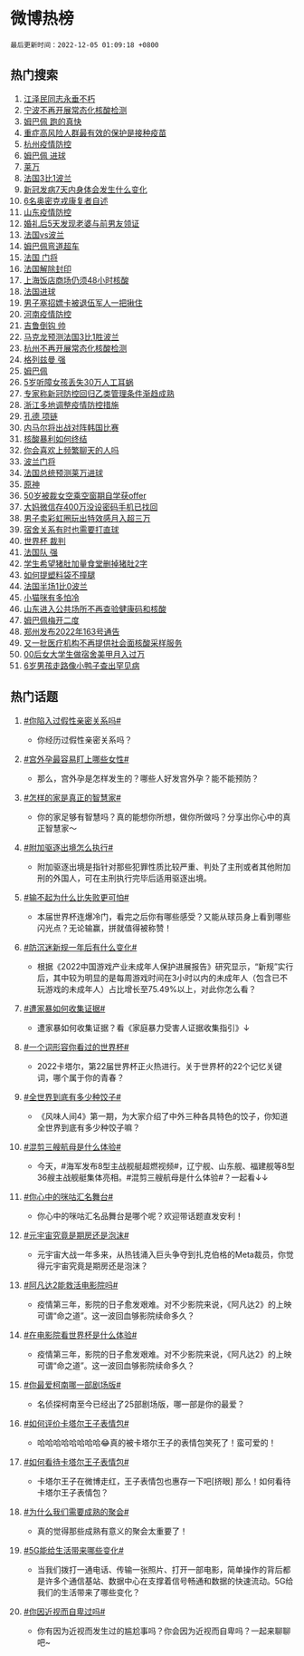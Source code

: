 # 微博热榜

`最后更新时间：2022-12-05 01:09:18 +0800`

## 热门搜索

1. [江泽民同志永垂不朽](https://m.weibo.cn/search?containerid=100103type%3D1%26t%3D10%26q%3D%23%E6%B1%9F%E6%B3%BD%E6%B0%91%E5%90%8C%E5%BF%97%E6%B0%B8%E5%9E%82%E4%B8%8D%E6%9C%BD%23&stream_entry_id=51&isnewpage=1&extparam=seat%3D1%26pos%3D0%26c_type%3D51%26filter_type%3Drealtimehot%26cate%3D10103%26dgr%3D0%26display_time%3D1670173756%26pre_seqid%3D1670173756688039932356&luicode=10000011&lfid=106003type%253D25%2526t%253D3%2526disable_hot%253D1%2526filter_type%253Drealtimehot)
1. [宁波不再开展常态化核酸检测](https://m.weibo.cn/search?containerid=100103type%3D1%26t%3D10%26q%3D%23%E5%AE%81%E6%B3%A2%E4%B8%8D%E5%86%8D%E5%BC%80%E5%B1%95%E5%B8%B8%E6%80%81%E5%8C%96%E6%A0%B8%E9%85%B8%E6%A3%80%E6%B5%8B%23&stream_entry_id=31&isnewpage=1&extparam=seat%3D1%26realpos%3D1%26flag%3D0%26band_rank%3D1%26pos%3D0%26dgr%3D0%26q%3D%2523%25E5%25AE%2581%25E6%25B3%25A2%25E4%25B8%258D%25E5%2586%258D%25E5%25BC%2580%25E5%25B1%2595%25E5%25B8%25B8%25E6%2580%2581%25E5%258C%2596%25E6%25A0%25B8%25E9%2585%25B8%25E6%25A3%2580%25E6%25B5%258B%2523%26c_type%3D31%26filter_type%3Drealtimehot%26cate%3D5001%26lcate%3D5001%26display_time%3D1670173756%26pre_seqid%3D1670173756688039932356&luicode=10000011&lfid=106003type%253D25%2526t%253D3%2526disable_hot%253D1%2526filter_type%253Drealtimehot)
1. [姆巴佩 跑的真快](https://m.weibo.cn/search?containerid=100103type%3D1%26t%3D10%26q%3D%E5%A7%86%E5%B7%B4%E4%BD%A9+%E8%B7%91%E7%9A%84%E7%9C%9F%E5%BF%AB&stream_entry_id=31&isnewpage=1&extparam=seat%3D1%26realpos%3D2%26flag%3D1%26band_rank%3D2%26pos%3D1%26dgr%3D0%26q%3D%25E5%25A7%2586%25E5%25B7%25B4%25E4%25BD%25A9%2520%25E8%25B7%2591%25E7%259A%2584%25E7%259C%259F%25E5%25BF%25AB%26c_type%3D31%26filter_type%3Drealtimehot%26cate%3D5001%26lcate%3D5001%26display_time%3D1670173756%26pre_seqid%3D1670173756688039932356&luicode=10000011&lfid=106003type%253D25%2526t%253D3%2526disable_hot%253D1%2526filter_type%253Drealtimehot)
1. [重症高风险人群最有效的保护是接种疫苗](https://m.weibo.cn/search?containerid=100103type%3D1%26t%3D10%26q%3D%23%E9%87%8D%E7%97%87%E9%AB%98%E9%A3%8E%E9%99%A9%E4%BA%BA%E7%BE%A4%E6%9C%80%E6%9C%89%E6%95%88%E7%9A%84%E4%BF%9D%E6%8A%A4%E6%98%AF%E6%8E%A5%E7%A7%8D%E7%96%AB%E8%8B%97%23&stream_entry_id=31&isnewpage=1&extparam=seat%3D1%26realpos%3D3%26flag%3D0%26band_rank%3D3%26pos%3D2%26dgr%3D0%26q%3D%2523%25E9%2587%258D%25E7%2597%2587%25E9%25AB%2598%25E9%25A3%258E%25E9%2599%25A9%25E4%25BA%25BA%25E7%25BE%25A4%25E6%259C%2580%25E6%259C%2589%25E6%2595%2588%25E7%259A%2584%25E4%25BF%259D%25E6%258A%25A4%25E6%2598%25AF%25E6%258E%25A5%25E7%25A7%258D%25E7%2596%25AB%25E8%258B%2597%2523%26c_type%3D31%26filter_type%3Drealtimehot%26cate%3D5001%26lcate%3D5001%26display_time%3D1670173756%26pre_seqid%3D1670173756688039932356&luicode=10000011&lfid=106003type%253D25%2526t%253D3%2526disable_hot%253D1%2526filter_type%253Drealtimehot)
1. [杭州疫情防控](https://m.weibo.cn/search?containerid=100103type%3D1%26t%3D10%26q%3D%23%E6%9D%AD%E5%B7%9E%E7%96%AB%E6%83%85%E9%98%B2%E6%8E%A7%23&stream_entry_id=31&isnewpage=1&extparam=seat%3D1%26realpos%3D4%26flag%3D1%26band_rank%3D4%26pos%3D3%26dgr%3D0%26q%3D%2523%25E6%259D%25AD%25E5%25B7%259E%25E7%2596%25AB%25E6%2583%2585%25E9%2598%25B2%25E6%258E%25A7%2523%26c_type%3D31%26filter_type%3Drealtimehot%26cate%3D5001%26lcate%3D5001%26display_time%3D1670173756%26pre_seqid%3D1670173756688039932356&luicode=10000011&lfid=106003type%253D25%2526t%253D3%2526disable_hot%253D1%2526filter_type%253Drealtimehot)
1. [姆巴佩 进球](https://m.weibo.cn/search?containerid=100103type%3D1%26t%3D10%26q%3D%E5%A7%86%E5%B7%B4%E4%BD%A9+%E8%BF%9B%E7%90%83&stream_entry_id=31&isnewpage=1&extparam=seat%3D1%26realpos%3D5%26flag%3D1%26band_rank%3D5%26pos%3D4%26dgr%3D0%26q%3D%25E5%25A7%2586%25E5%25B7%25B4%25E4%25BD%25A9%2520%25E8%25BF%259B%25E7%2590%2583%26c_type%3D31%26filter_type%3Drealtimehot%26cate%3D5001%26lcate%3D5001%26display_time%3D1670173756%26pre_seqid%3D1670173756688039932356&luicode=10000011&lfid=106003type%253D25%2526t%253D3%2526disable_hot%253D1%2526filter_type%253Drealtimehot)
1. [莱万](https://m.weibo.cn/search?containerid=100103type%3D1%26t%3D10%26q%3D%E8%8E%B1%E4%B8%87&stream_entry_id=31&isnewpage=1&extparam=seat%3D1%26realpos%3D6%26flag%3D1%26band_rank%3D6%26pos%3D5%26dgr%3D0%26q%3D%25E8%258E%25B1%25E4%25B8%2587%26c_type%3D31%26filter_type%3Drealtimehot%26cate%3D5001%26lcate%3D5001%26display_time%3D1670173756%26pre_seqid%3D1670173756688039932356&luicode=10000011&lfid=106003type%253D25%2526t%253D3%2526disable_hot%253D1%2526filter_type%253Drealtimehot)
1. [法国3比1波兰](https://m.weibo.cn/search?containerid=100103type%3D1%26t%3D10%26q%3D%23%E6%B3%95%E5%9B%BD3%E6%AF%941%E6%B3%A2%E5%85%B0%23&stream_entry_id=31&isnewpage=1&extparam=seat%3D1%26realpos%3D7%26flag%3D1%26band_rank%3D7%26pos%3D6%26dgr%3D0%26q%3D%2523%25E6%25B3%2595%25E5%259B%25BD3%25E6%25AF%25941%25E6%25B3%25A2%25E5%2585%25B0%2523%26c_type%3D31%26filter_type%3Drealtimehot%26cate%3D5001%26lcate%3D5001%26display_time%3D1670173756%26pre_seqid%3D1670173756688039932356&luicode=10000011&lfid=106003type%253D25%2526t%253D3%2526disable_hot%253D1%2526filter_type%253Drealtimehot)
1. [新冠发病7天内身体会发生什么变化](https://m.weibo.cn/search?containerid=100103type%3D1%26t%3D10%26q%3D%23%E6%96%B0%E5%86%A0%E5%8F%91%E7%97%857%E5%A4%A9%E5%86%85%E8%BA%AB%E4%BD%93%E4%BC%9A%E5%8F%91%E7%94%9F%E4%BB%80%E4%B9%88%E5%8F%98%E5%8C%96%23&stream_entry_id=31&isnewpage=1&extparam=seat%3D1%26realpos%3D8%26flag%3D16%26band_rank%3D8%26pos%3D7%26dgr%3D0%26q%3D%2523%25E6%2596%25B0%25E5%2586%25A0%25E5%258F%2591%25E7%2597%25857%25E5%25A4%25A9%25E5%2586%2585%25E8%25BA%25AB%25E4%25BD%2593%25E4%25BC%259A%25E5%258F%2591%25E7%2594%259F%25E4%25BB%2580%25E4%25B9%2588%25E5%258F%2598%25E5%258C%2596%2523%26c_type%3D31%26filter_type%3Drealtimehot%26cate%3D5001%26lcate%3D5001%26display_time%3D1670173756%26pre_seqid%3D1670173756688039932356&luicode=10000011&lfid=106003type%253D25%2526t%253D3%2526disable_hot%253D1%2526filter_type%253Drealtimehot)
1. [6名奥密克戎康复者自述](https://m.weibo.cn/search?containerid=100103type%3D1%26t%3D10%26q%3D%236%E5%90%8D%E5%A5%A5%E5%AF%86%E5%85%8B%E6%88%8E%E5%BA%B7%E5%A4%8D%E8%80%85%E8%87%AA%E8%BF%B0%23&stream_entry_id=31&isnewpage=1&extparam=seat%3D1%26realpos%3D9%26flag%3D1%26band_rank%3D9%26pos%3D8%26dgr%3D0%26q%3D%25236%25E5%2590%258D%25E5%25A5%25A5%25E5%25AF%2586%25E5%2585%258B%25E6%2588%258E%25E5%25BA%25B7%25E5%25A4%258D%25E8%2580%2585%25E8%2587%25AA%25E8%25BF%25B0%2523%26c_type%3D31%26filter_type%3Drealtimehot%26cate%3D5001%26lcate%3D5001%26display_time%3D1670173756%26pre_seqid%3D1670173756688039932356&luicode=10000011&lfid=106003type%253D25%2526t%253D3%2526disable_hot%253D1%2526filter_type%253Drealtimehot)
1. [山东疫情防控](https://m.weibo.cn/search?containerid=100103type%3D1%26t%3D10%26q%3D%23%E5%B1%B1%E4%B8%9C%E7%96%AB%E6%83%85%E9%98%B2%E6%8E%A7%23&stream_entry_id=31&isnewpage=1&extparam=seat%3D1%26realpos%3D10%26flag%3D0%26band_rank%3D10%26pos%3D9%26dgr%3D0%26q%3D%2523%25E5%25B1%25B1%25E4%25B8%259C%25E7%2596%25AB%25E6%2583%2585%25E9%2598%25B2%25E6%258E%25A7%2523%26c_type%3D31%26filter_type%3Drealtimehot%26cate%3D5001%26lcate%3D5001%26display_time%3D1670173756%26pre_seqid%3D1670173756688039932356&luicode=10000011&lfid=106003type%253D25%2526t%253D3%2526disable_hot%253D1%2526filter_type%253Drealtimehot)
1. [婚礼后5天发现老婆与前男友领证](https://m.weibo.cn/search?containerid=100103type%3D1%26t%3D10%26q%3D%23%E5%A9%9A%E7%A4%BC%E5%90%8E5%E5%A4%A9%E5%8F%91%E7%8E%B0%E8%80%81%E5%A9%86%E4%B8%8E%E5%89%8D%E7%94%B7%E5%8F%8B%E9%A2%86%E8%AF%81%23&stream_entry_id=31&isnewpage=1&extparam=seat%3D1%26realpos%3D11%26flag%3D0%26band_rank%3D11%26pos%3D10%26dgr%3D0%26q%3D%2523%25E5%25A9%259A%25E7%25A4%25BC%25E5%2590%258E5%25E5%25A4%25A9%25E5%258F%2591%25E7%258E%25B0%25E8%2580%2581%25E5%25A9%2586%25E4%25B8%258E%25E5%2589%258D%25E7%2594%25B7%25E5%258F%258B%25E9%25A2%2586%25E8%25AF%2581%2523%26c_type%3D31%26filter_type%3Drealtimehot%26cate%3D5001%26lcate%3D5001%26display_time%3D1670173756%26pre_seqid%3D1670173756688039932356&luicode=10000011&lfid=106003type%253D25%2526t%253D3%2526disable_hot%253D1%2526filter_type%253Drealtimehot)
1. [法国vs波兰](https://m.weibo.cn/search?containerid=100103type%3D1%26t%3D10%26q%3D%23%E6%B3%95%E5%9B%BDvs%E6%B3%A2%E5%85%B0%23&stream_entry_id=31&isnewpage=1&extparam=seat%3D1%26realpos%3D12%26flag%3D0%26band_rank%3D12%26pos%3D11%26dgr%3D0%26q%3D%2523%25E6%25B3%2595%25E5%259B%25BDvs%25E6%25B3%25A2%25E5%2585%25B0%2523%26c_type%3D31%26filter_type%3Drealtimehot%26cate%3D5001%26lcate%3D5001%26display_time%3D1670173756%26pre_seqid%3D1670173756688039932356&luicode=10000011&lfid=106003type%253D25%2526t%253D3%2526disable_hot%253D1%2526filter_type%253Drealtimehot)
1. [姆巴佩弯道超车](https://m.weibo.cn/search?containerid=100103type%3D1%26t%3D10%26q%3D%23%E5%A7%86%E5%B7%B4%E4%BD%A9%E5%BC%AF%E9%81%93%E8%B6%85%E8%BD%A6%23&stream_entry_id=31&isnewpage=1&extparam=seat%3D1%26realpos%3D13%26flag%3D1%26band_rank%3D13%26pos%3D12%26dgr%3D0%26q%3D%2523%25E5%25A7%2586%25E5%25B7%25B4%25E4%25BD%25A9%25E5%25BC%25AF%25E9%2581%2593%25E8%25B6%2585%25E8%25BD%25A6%2523%26c_type%3D31%26filter_type%3Drealtimehot%26cate%3D5001%26lcate%3D5001%26display_time%3D1670173756%26pre_seqid%3D1670173756688039932356&luicode=10000011&lfid=106003type%253D25%2526t%253D3%2526disable_hot%253D1%2526filter_type%253Drealtimehot)
1. [法国 门将](https://m.weibo.cn/search?containerid=100103type%3D1%26t%3D10%26q%3D%E6%B3%95%E5%9B%BD+%E9%97%A8%E5%B0%86&stream_entry_id=31&isnewpage=1&extparam=seat%3D1%26realpos%3D14%26flag%3D1%26band_rank%3D14%26pos%3D13%26dgr%3D0%26q%3D%25E6%25B3%2595%25E5%259B%25BD%2520%25E9%2597%25A8%25E5%25B0%2586%26c_type%3D31%26filter_type%3Drealtimehot%26cate%3D5001%26lcate%3D5001%26display_time%3D1670173756%26pre_seqid%3D1670173756688039932356&luicode=10000011&lfid=106003type%253D25%2526t%253D3%2526disable_hot%253D1%2526filter_type%253Drealtimehot)
1. [法国解除封印](https://m.weibo.cn/search?containerid=100103type%3D1%26t%3D10%26q%3D%23%E6%B3%95%E5%9B%BD%E8%A7%A3%E9%99%A4%E5%B0%81%E5%8D%B0%23&stream_entry_id=31&isnewpage=1&extparam=seat%3D1%26realpos%3D15%26flag%3D1%26band_rank%3D15%26pos%3D14%26dgr%3D0%26q%3D%2523%25E6%25B3%2595%25E5%259B%25BD%25E8%25A7%25A3%25E9%2599%25A4%25E5%25B0%2581%25E5%258D%25B0%2523%26c_type%3D31%26filter_type%3Drealtimehot%26cate%3D5001%26lcate%3D5001%26display_time%3D1670173756%26pre_seqid%3D1670173756688039932356&luicode=10000011&lfid=106003type%253D25%2526t%253D3%2526disable_hot%253D1%2526filter_type%253Drealtimehot)
1. [上海饭店商场仍须48小时核酸](https://m.weibo.cn/search?containerid=100103type%3D1%26t%3D10%26q%3D%23%E4%B8%8A%E6%B5%B7%E9%A5%AD%E5%BA%97%E5%95%86%E5%9C%BA%E4%BB%8D%E9%A1%BB48%E5%B0%8F%E6%97%B6%E6%A0%B8%E9%85%B8%23&stream_entry_id=31&isnewpage=1&extparam=seat%3D1%26realpos%3D16%26flag%3D1%26band_rank%3D16%26pos%3D15%26dgr%3D0%26q%3D%2523%25E4%25B8%258A%25E6%25B5%25B7%25E9%25A5%25AD%25E5%25BA%2597%25E5%2595%2586%25E5%259C%25BA%25E4%25BB%258D%25E9%25A1%25BB48%25E5%25B0%258F%25E6%2597%25B6%25E6%25A0%25B8%25E9%2585%25B8%2523%26c_type%3D31%26filter_type%3Drealtimehot%26cate%3D5001%26lcate%3D5001%26display_time%3D1670173756%26pre_seqid%3D1670173756688039932356&luicode=10000011&lfid=106003type%253D25%2526t%253D3%2526disable_hot%253D1%2526filter_type%253Drealtimehot)
1. [法国进球](https://m.weibo.cn/search?containerid=100103type%3D1%26t%3D10%26q%3D%23%E6%B3%95%E5%9B%BD%E8%BF%9B%E7%90%83%23&stream_entry_id=31&isnewpage=1&extparam=seat%3D1%26realpos%3D17%26flag%3D1%26band_rank%3D17%26pos%3D16%26dgr%3D0%26q%3D%2523%25E6%25B3%2595%25E5%259B%25BD%25E8%25BF%259B%25E7%2590%2583%2523%26c_type%3D31%26filter_type%3Drealtimehot%26cate%3D5001%26lcate%3D5001%26display_time%3D1670173756%26pre_seqid%3D1670173756688039932356&luicode=10000011&lfid=106003type%253D25%2526t%253D3%2526disable_hot%253D1%2526filter_type%253Drealtimehot)
1. [男子塞招嫖卡被退伍军人一把揪住](https://m.weibo.cn/search?containerid=100103type%3D1%26t%3D10%26q%3D%23%E7%94%B7%E5%AD%90%E5%A1%9E%E6%8B%9B%E5%AB%96%E5%8D%A1%E8%A2%AB%E9%80%80%E4%BC%8D%E5%86%9B%E4%BA%BA%E4%B8%80%E6%8A%8A%E6%8F%AA%E4%BD%8F%23&stream_entry_id=31&isnewpage=1&extparam=seat%3D1%26realpos%3D18%26flag%3D0%26band_rank%3D18%26pos%3D17%26dgr%3D0%26q%3D%2523%25E7%2594%25B7%25E5%25AD%2590%25E5%25A1%259E%25E6%258B%259B%25E5%25AB%2596%25E5%258D%25A1%25E8%25A2%25AB%25E9%2580%2580%25E4%25BC%258D%25E5%2586%259B%25E4%25BA%25BA%25E4%25B8%2580%25E6%258A%258A%25E6%258F%25AA%25E4%25BD%258F%2523%26c_type%3D31%26filter_type%3Drealtimehot%26cate%3D5001%26lcate%3D5001%26display_time%3D1670173756%26pre_seqid%3D1670173756688039932356&luicode=10000011&lfid=106003type%253D25%2526t%253D3%2526disable_hot%253D1%2526filter_type%253Drealtimehot)
1. [河南疫情防控](https://m.weibo.cn/search?containerid=100103type%3D1%26t%3D10%26q%3D%E6%B2%B3%E5%8D%97%E7%96%AB%E6%83%85%E9%98%B2%E6%8E%A7&stream_entry_id=31&isnewpage=1&extparam=seat%3D1%26realpos%3D19%26flag%3D0%26band_rank%3D19%26pos%3D18%26dgr%3D0%26q%3D%25E6%25B2%25B3%25E5%258D%2597%25E7%2596%25AB%25E6%2583%2585%25E9%2598%25B2%25E6%258E%25A7%26c_type%3D31%26filter_type%3Drealtimehot%26cate%3D5001%26lcate%3D5001%26display_time%3D1670173756%26pre_seqid%3D1670173756688039932356&luicode=10000011&lfid=106003type%253D25%2526t%253D3%2526disable_hot%253D1%2526filter_type%253Drealtimehot)
1. [吉鲁倒钩 帅](https://m.weibo.cn/search?containerid=100103type%3D1%26t%3D10%26q%3D%E5%90%89%E9%B2%81%E5%80%92%E9%92%A9+%E5%B8%85&stream_entry_id=31&isnewpage=1&extparam=seat%3D1%26realpos%3D20%26flag%3D1%26band_rank%3D20%26pos%3D19%26dgr%3D0%26q%3D%25E5%2590%2589%25E9%25B2%2581%25E5%2580%2592%25E9%2592%25A9%2520%25E5%25B8%2585%26c_type%3D31%26filter_type%3Drealtimehot%26cate%3D5001%26lcate%3D5001%26display_time%3D1670173756%26pre_seqid%3D1670173756688039932356&luicode=10000011&lfid=106003type%253D25%2526t%253D3%2526disable_hot%253D1%2526filter_type%253Drealtimehot)
1. [马克龙预测法国3比1胜波兰](https://m.weibo.cn/search?containerid=100103type%3D1%26t%3D10%26q%3D%23%E9%A9%AC%E5%85%8B%E9%BE%99%E9%A2%84%E6%B5%8B%E6%B3%95%E5%9B%BD3%E6%AF%941%E8%83%9C%E6%B3%A2%E5%85%B0%23&stream_entry_id=31&isnewpage=1&extparam=seat%3D1%26realpos%3D21%26flag%3D1%26band_rank%3D21%26pos%3D20%26dgr%3D0%26q%3D%2523%25E9%25A9%25AC%25E5%2585%258B%25E9%25BE%2599%25E9%25A2%2584%25E6%25B5%258B%25E6%25B3%2595%25E5%259B%25BD3%25E6%25AF%25941%25E8%2583%259C%25E6%25B3%25A2%25E5%2585%25B0%2523%26c_type%3D31%26filter_type%3Drealtimehot%26cate%3D5001%26lcate%3D5001%26display_time%3D1670173756%26pre_seqid%3D1670173756688039932356&luicode=10000011&lfid=106003type%253D25%2526t%253D3%2526disable_hot%253D1%2526filter_type%253Drealtimehot)
1. [杭州不再开展常态化核酸检测](https://m.weibo.cn/search?containerid=100103type%3D1%26t%3D10%26q%3D%23%E6%9D%AD%E5%B7%9E%E4%B8%8D%E5%86%8D%E5%BC%80%E5%B1%95%E5%B8%B8%E6%80%81%E5%8C%96%E6%A0%B8%E9%85%B8%E6%A3%80%E6%B5%8B%23&stream_entry_id=31&isnewpage=1&extparam=seat%3D1%26realpos%3D22%26flag%3D1%26band_rank%3D22%26pos%3D21%26dgr%3D0%26q%3D%2523%25E6%259D%25AD%25E5%25B7%259E%25E4%25B8%258D%25E5%2586%258D%25E5%25BC%2580%25E5%25B1%2595%25E5%25B8%25B8%25E6%2580%2581%25E5%258C%2596%25E6%25A0%25B8%25E9%2585%25B8%25E6%25A3%2580%25E6%25B5%258B%2523%26c_type%3D31%26filter_type%3Drealtimehot%26cate%3D5001%26lcate%3D5001%26display_time%3D1670173756%26pre_seqid%3D1670173756688039932356&luicode=10000011&lfid=106003type%253D25%2526t%253D3%2526disable_hot%253D1%2526filter_type%253Drealtimehot)
1. [格列兹曼 强](https://m.weibo.cn/search?containerid=100103type%3D1%26t%3D10%26q%3D%E6%A0%BC%E5%88%97%E5%85%B9%E6%9B%BC+%E5%BC%BA&stream_entry_id=31&isnewpage=1&extparam=seat%3D1%26realpos%3D23%26flag%3D1%26band_rank%3D23%26pos%3D22%26dgr%3D0%26q%3D%25E6%25A0%25BC%25E5%2588%2597%25E5%2585%25B9%25E6%259B%25BC%2520%25E5%25BC%25BA%26c_type%3D31%26filter_type%3Drealtimehot%26cate%3D5001%26lcate%3D5001%26display_time%3D1670173756%26pre_seqid%3D1670173756688039932356&luicode=10000011&lfid=106003type%253D25%2526t%253D3%2526disable_hot%253D1%2526filter_type%253Drealtimehot)
1. [姆巴佩](https://m.weibo.cn/search?containerid=100103type%3D1%26t%3D10%26q%3D%E5%A7%86%E5%B7%B4%E4%BD%A9&stream_entry_id=31&isnewpage=1&extparam=seat%3D1%26realpos%3D24%26flag%3D0%26band_rank%3D24%26pos%3D23%26dgr%3D0%26q%3D%25E5%25A7%2586%25E5%25B7%25B4%25E4%25BD%25A9%26c_type%3D31%26filter_type%3Drealtimehot%26cate%3D5001%26lcate%3D5001%26display_time%3D1670173756%26pre_seqid%3D1670173756688039932356&luicode=10000011&lfid=106003type%253D25%2526t%253D3%2526disable_hot%253D1%2526filter_type%253Drealtimehot)
1. [5岁听障女孩丢失30万人工耳蜗](https://m.weibo.cn/search?containerid=100103type%3D1%26t%3D10%26q%3D%235%E5%B2%81%E5%90%AC%E9%9A%9C%E5%A5%B3%E5%AD%A9%E4%B8%A2%E5%A4%B130%E4%B8%87%E4%BA%BA%E5%B7%A5%E8%80%B3%E8%9C%97%23&stream_entry_id=31&isnewpage=1&extparam=seat%3D1%26realpos%3D25%26flag%3D1%26band_rank%3D25%26pos%3D24%26dgr%3D0%26q%3D%25235%25E5%25B2%2581%25E5%2590%25AC%25E9%259A%259C%25E5%25A5%25B3%25E5%25AD%25A9%25E4%25B8%25A2%25E5%25A4%25B130%25E4%25B8%2587%25E4%25BA%25BA%25E5%25B7%25A5%25E8%2580%25B3%25E8%259C%2597%2523%26c_type%3D31%26filter_type%3Drealtimehot%26cate%3D5001%26lcate%3D5001%26display_time%3D1670173756%26pre_seqid%3D1670173756688039932356&luicode=10000011&lfid=106003type%253D25%2526t%253D3%2526disable_hot%253D1%2526filter_type%253Drealtimehot)
1. [专家称新冠防控回归乙类管理条件渐趋成熟](https://m.weibo.cn/search?containerid=100103type%3D1%26t%3D10%26q%3D%23%E4%B8%93%E5%AE%B6%E7%A7%B0%E6%96%B0%E5%86%A0%E9%98%B2%E6%8E%A7%E5%9B%9E%E5%BD%92%E4%B9%99%E7%B1%BB%E7%AE%A1%E7%90%86%E6%9D%A1%E4%BB%B6%E6%B8%90%E8%B6%8B%E6%88%90%E7%86%9F%23&stream_entry_id=31&isnewpage=1&extparam=seat%3D1%26realpos%3D26%26flag%3D0%26band_rank%3D26%26pos%3D25%26dgr%3D0%26q%3D%2523%25E4%25B8%2593%25E5%25AE%25B6%25E7%25A7%25B0%25E6%2596%25B0%25E5%2586%25A0%25E9%2598%25B2%25E6%258E%25A7%25E5%259B%259E%25E5%25BD%2592%25E4%25B9%2599%25E7%25B1%25BB%25E7%25AE%25A1%25E7%2590%2586%25E6%259D%25A1%25E4%25BB%25B6%25E6%25B8%2590%25E8%25B6%258B%25E6%2588%2590%25E7%2586%259F%2523%26c_type%3D31%26filter_type%3Drealtimehot%26cate%3D5001%26lcate%3D5001%26display_time%3D1670173756%26pre_seqid%3D1670173756688039932356&luicode=10000011&lfid=106003type%253D25%2526t%253D3%2526disable_hot%253D1%2526filter_type%253Drealtimehot)
1. [浙江多地调整疫情防控措施](https://m.weibo.cn/search?containerid=100103type%3D1%26t%3D10%26q%3D%23%E6%B5%99%E6%B1%9F%E5%A4%9A%E5%9C%B0%E8%B0%83%E6%95%B4%E7%96%AB%E6%83%85%E9%98%B2%E6%8E%A7%E6%8E%AA%E6%96%BD%23&stream_entry_id=31&isnewpage=1&extparam=seat%3D1%26realpos%3D27%26flag%3D1%26band_rank%3D27%26pos%3D26%26dgr%3D0%26q%3D%2523%25E6%25B5%2599%25E6%25B1%259F%25E5%25A4%259A%25E5%259C%25B0%25E8%25B0%2583%25E6%2595%25B4%25E7%2596%25AB%25E6%2583%2585%25E9%2598%25B2%25E6%258E%25A7%25E6%258E%25AA%25E6%2596%25BD%2523%26c_type%3D31%26filter_type%3Drealtimehot%26cate%3D5001%26lcate%3D5001%26display_time%3D1670173756%26pre_seqid%3D1670173756688039932356&luicode=10000011&lfid=106003type%253D25%2526t%253D3%2526disable_hot%253D1%2526filter_type%253Drealtimehot)
1. [孔德 项链](https://m.weibo.cn/search?containerid=100103type%3D1%26t%3D10%26q%3D%E5%AD%94%E5%BE%B7+%E9%A1%B9%E9%93%BE&stream_entry_id=31&isnewpage=1&extparam=seat%3D1%26realpos%3D28%26flag%3D1%26band_rank%3D28%26pos%3D27%26dgr%3D0%26q%3D%25E5%25AD%2594%25E5%25BE%25B7%2520%25E9%25A1%25B9%25E9%2593%25BE%26c_type%3D31%26filter_type%3Drealtimehot%26cate%3D5001%26lcate%3D5001%26display_time%3D1670173756%26pre_seqid%3D1670173756688039932356&luicode=10000011&lfid=106003type%253D25%2526t%253D3%2526disable_hot%253D1%2526filter_type%253Drealtimehot)
1. [内马尔将出战对阵韩国比赛](https://m.weibo.cn/search?containerid=100103type%3D1%26t%3D10%26q%3D%23%E5%86%85%E9%A9%AC%E5%B0%94%E5%B0%86%E5%87%BA%E6%88%98%E5%AF%B9%E9%98%B5%E9%9F%A9%E5%9B%BD%E6%AF%94%E8%B5%9B%23&stream_entry_id=31&isnewpage=1&extparam=seat%3D1%26realpos%3D29%26flag%3D0%26band_rank%3D29%26pos%3D28%26dgr%3D0%26q%3D%2523%25E5%2586%2585%25E9%25A9%25AC%25E5%25B0%2594%25E5%25B0%2586%25E5%2587%25BA%25E6%2588%2598%25E5%25AF%25B9%25E9%2598%25B5%25E9%259F%25A9%25E5%259B%25BD%25E6%25AF%2594%25E8%25B5%259B%2523%26c_type%3D31%26filter_type%3Drealtimehot%26cate%3D5001%26lcate%3D5001%26display_time%3D1670173756%26pre_seqid%3D1670173756688039932356&luicode=10000011&lfid=106003type%253D25%2526t%253D3%2526disable_hot%253D1%2526filter_type%253Drealtimehot)
1. [核酸暴利如何终结](https://m.weibo.cn/search?containerid=100103type%3D1%26t%3D10%26q%3D%23%E6%A0%B8%E9%85%B8%E6%9A%B4%E5%88%A9%E5%A6%82%E4%BD%95%E7%BB%88%E7%BB%93%23&stream_entry_id=31&isnewpage=1&extparam=seat%3D1%26realpos%3D30%26flag%3D0%26band_rank%3D30%26pos%3D29%26dgr%3D0%26q%3D%2523%25E6%25A0%25B8%25E9%2585%25B8%25E6%259A%25B4%25E5%2588%25A9%25E5%25A6%2582%25E4%25BD%2595%25E7%25BB%2588%25E7%25BB%2593%2523%26c_type%3D31%26filter_type%3Drealtimehot%26cate%3D5001%26lcate%3D5001%26display_time%3D1670173756%26pre_seqid%3D1670173756688039932356&luicode=10000011&lfid=106003type%253D25%2526t%253D3%2526disable_hot%253D1%2526filter_type%253Drealtimehot)
1. [你会喜欢上频繁聊天的人吗](https://m.weibo.cn/search?containerid=100103type%3D1%26t%3D10%26q%3D%23%E4%BD%A0%E4%BC%9A%E5%96%9C%E6%AC%A2%E4%B8%8A%E9%A2%91%E7%B9%81%E8%81%8A%E5%A4%A9%E7%9A%84%E4%BA%BA%E5%90%97%23&stream_entry_id=31&isnewpage=1&extparam=seat%3D1%26realpos%3D31%26flag%3D0%26band_rank%3D31%26pos%3D30%26dgr%3D0%26q%3D%2523%25E4%25BD%25A0%25E4%25BC%259A%25E5%2596%259C%25E6%25AC%25A2%25E4%25B8%258A%25E9%25A2%2591%25E7%25B9%2581%25E8%2581%258A%25E5%25A4%25A9%25E7%259A%2584%25E4%25BA%25BA%25E5%2590%2597%2523%26c_type%3D31%26filter_type%3Drealtimehot%26cate%3D5001%26lcate%3D5001%26display_time%3D1670173756%26pre_seqid%3D1670173756688039932356&luicode=10000011&lfid=106003type%253D25%2526t%253D3%2526disable_hot%253D1%2526filter_type%253Drealtimehot)
1. [波兰门将](https://m.weibo.cn/search?containerid=100103type%3D1%26t%3D10%26q%3D%23%E6%B3%A2%E5%85%B0%E9%97%A8%E5%B0%86%23&stream_entry_id=31&isnewpage=1&extparam=seat%3D1%26realpos%3D32%26flag%3D0%26band_rank%3D32%26pos%3D31%26dgr%3D0%26q%3D%2523%25E6%25B3%25A2%25E5%2585%25B0%25E9%2597%25A8%25E5%25B0%2586%2523%26c_type%3D31%26filter_type%3Drealtimehot%26cate%3D5001%26lcate%3D5001%26display_time%3D1670173756%26pre_seqid%3D1670173756688039932356&luicode=10000011&lfid=106003type%253D25%2526t%253D3%2526disable_hot%253D1%2526filter_type%253Drealtimehot)
1. [法国总统预测莱万进球](https://m.weibo.cn/search?containerid=100103type%3D1%26t%3D10%26q%3D%23%E6%B3%95%E5%9B%BD%E6%80%BB%E7%BB%9F%E9%A2%84%E6%B5%8B%E8%8E%B1%E4%B8%87%E8%BF%9B%E7%90%83%23&stream_entry_id=31&isnewpage=1&extparam=seat%3D1%26realpos%3D33%26flag%3D1%26band_rank%3D33%26pos%3D32%26dgr%3D0%26q%3D%2523%25E6%25B3%2595%25E5%259B%25BD%25E6%2580%25BB%25E7%25BB%259F%25E9%25A2%2584%25E6%25B5%258B%25E8%258E%25B1%25E4%25B8%2587%25E8%25BF%259B%25E7%2590%2583%2523%26c_type%3D31%26filter_type%3Drealtimehot%26cate%3D5001%26lcate%3D5001%26display_time%3D1670173756%26pre_seqid%3D1670173756688039932356&luicode=10000011&lfid=106003type%253D25%2526t%253D3%2526disable_hot%253D1%2526filter_type%253Drealtimehot)
1. [原神](https://m.weibo.cn/search?containerid=100103type%3D1%26t%3D10%26q%3D%23%E5%8E%9F%E7%A5%9E%23&stream_entry_id=31&isnewpage=1&extparam=seat%3D1%26realpos%3D34%26flag%3D0%26band_rank%3D34%26pos%3D33%26dgr%3D0%26q%3D%2523%25E5%258E%259F%25E7%25A5%259E%2523%26c_type%3D31%26filter_type%3Drealtimehot%26cate%3D5001%26lcate%3D5001%26display_time%3D1670173756%26pre_seqid%3D1670173756688039932356&luicode=10000011&lfid=106003type%253D25%2526t%253D3%2526disable_hot%253D1%2526filter_type%253Drealtimehot)
1. [50岁被裁女空乘空窗期自学获offer](https://m.weibo.cn/search?containerid=100103type%3D1%26t%3D10%26q%3D%2350%E5%B2%81%E8%A2%AB%E8%A3%81%E5%A5%B3%E7%A9%BA%E4%B9%98%E7%A9%BA%E7%AA%97%E6%9C%9F%E8%87%AA%E5%AD%A6%E8%8E%B7offer%23&stream_entry_id=31&isnewpage=1&extparam=seat%3D1%26realpos%3D35%26flag%3D0%26band_rank%3D35%26pos%3D34%26dgr%3D0%26q%3D%252350%25E5%25B2%2581%25E8%25A2%25AB%25E8%25A3%2581%25E5%25A5%25B3%25E7%25A9%25BA%25E4%25B9%2598%25E7%25A9%25BA%25E7%25AA%2597%25E6%259C%259F%25E8%2587%25AA%25E5%25AD%25A6%25E8%258E%25B7offer%2523%26c_type%3D31%26filter_type%3Drealtimehot%26cate%3D5001%26lcate%3D5001%26display_time%3D1670173756%26pre_seqid%3D1670173756688039932356&luicode=10000011&lfid=106003type%253D25%2526t%253D3%2526disable_hot%253D1%2526filter_type%253Drealtimehot)
1. [大妈微信存400万没设密码手机已找回](https://m.weibo.cn/search?containerid=100103type%3D1%26t%3D10%26q%3D%23%E5%A4%A7%E5%A6%88%E5%BE%AE%E4%BF%A1%E5%AD%98400%E4%B8%87%E6%B2%A1%E8%AE%BE%E5%AF%86%E7%A0%81%E6%89%8B%E6%9C%BA%E5%B7%B2%E6%89%BE%E5%9B%9E%23&stream_entry_id=31&isnewpage=1&extparam=seat%3D1%26realpos%3D36%26flag%3D0%26band_rank%3D36%26pos%3D35%26dgr%3D0%26q%3D%2523%25E5%25A4%25A7%25E5%25A6%2588%25E5%25BE%25AE%25E4%25BF%25A1%25E5%25AD%2598400%25E4%25B8%2587%25E6%25B2%25A1%25E8%25AE%25BE%25E5%25AF%2586%25E7%25A0%2581%25E6%2589%258B%25E6%259C%25BA%25E5%25B7%25B2%25E6%2589%25BE%25E5%259B%259E%2523%26c_type%3D31%26filter_type%3Drealtimehot%26cate%3D5001%26lcate%3D5001%26display_time%3D1670173756%26pre_seqid%3D1670173756688039932356&luicode=10000011&lfid=106003type%253D25%2526t%253D3%2526disable_hot%253D1%2526filter_type%253Drealtimehot)
1. [男子卖彩虹圈玩出特效感月入超三万](https://m.weibo.cn/search?containerid=100103type%3D1%26t%3D10%26q%3D%23%E7%94%B7%E5%AD%90%E5%8D%96%E5%BD%A9%E8%99%B9%E5%9C%88%E7%8E%A9%E5%87%BA%E7%89%B9%E6%95%88%E6%84%9F%E6%9C%88%E5%85%A5%E8%B6%85%E4%B8%89%E4%B8%87%23&stream_entry_id=31&isnewpage=1&extparam=seat%3D1%26realpos%3D37%26flag%3D0%26band_rank%3D37%26pos%3D36%26dgr%3D0%26q%3D%2523%25E7%2594%25B7%25E5%25AD%2590%25E5%258D%2596%25E5%25BD%25A9%25E8%2599%25B9%25E5%259C%2588%25E7%258E%25A9%25E5%2587%25BA%25E7%2589%25B9%25E6%2595%2588%25E6%2584%259F%25E6%259C%2588%25E5%2585%25A5%25E8%25B6%2585%25E4%25B8%2589%25E4%25B8%2587%2523%26c_type%3D31%26filter_type%3Drealtimehot%26cate%3D5001%26lcate%3D5001%26display_time%3D1670173756%26pre_seqid%3D1670173756688039932356&luicode=10000011&lfid=106003type%253D25%2526t%253D3%2526disable_hot%253D1%2526filter_type%253Drealtimehot)
1. [宿舍关系有时也需要打直球](https://m.weibo.cn/search?containerid=100103type%3D1%26t%3D10%26q%3D%23%E5%AE%BF%E8%88%8D%E5%85%B3%E7%B3%BB%E6%9C%89%E6%97%B6%E4%B9%9F%E9%9C%80%E8%A6%81%E6%89%93%E7%9B%B4%E7%90%83%23&stream_entry_id=31&isnewpage=1&extparam=seat%3D1%26realpos%3D38%26flag%3D0%26band_rank%3D38%26pos%3D37%26dgr%3D0%26q%3D%2523%25E5%25AE%25BF%25E8%2588%258D%25E5%2585%25B3%25E7%25B3%25BB%25E6%259C%2589%25E6%2597%25B6%25E4%25B9%259F%25E9%259C%2580%25E8%25A6%2581%25E6%2589%2593%25E7%259B%25B4%25E7%2590%2583%2523%26c_type%3D31%26filter_type%3Drealtimehot%26cate%3D5001%26lcate%3D5001%26display_time%3D1670173756%26pre_seqid%3D1670173756688039932356&luicode=10000011&lfid=106003type%253D25%2526t%253D3%2526disable_hot%253D1%2526filter_type%253Drealtimehot)
1. [世界杯 裁判](https://m.weibo.cn/search?containerid=100103type%3D1%26t%3D10%26q%3D%E4%B8%96%E7%95%8C%E6%9D%AF+%E8%A3%81%E5%88%A4&stream_entry_id=31&isnewpage=1&extparam=seat%3D1%26realpos%3D39%26flag%3D1%26band_rank%3D39%26pos%3D38%26dgr%3D0%26q%3D%25E4%25B8%2596%25E7%2595%258C%25E6%259D%25AF%2520%25E8%25A3%2581%25E5%2588%25A4%26c_type%3D31%26filter_type%3Drealtimehot%26cate%3D5001%26lcate%3D5001%26display_time%3D1670173756%26pre_seqid%3D1670173756688039932356&luicode=10000011&lfid=106003type%253D25%2526t%253D3%2526disable_hot%253D1%2526filter_type%253Drealtimehot)
1. [法国队 强](https://m.weibo.cn/search?containerid=100103type%3D1%26t%3D10%26q%3D%E6%B3%95%E5%9B%BD%E9%98%9F+%E5%BC%BA&stream_entry_id=31&isnewpage=1&extparam=seat%3D1%26realpos%3D40%26flag%3D1%26band_rank%3D40%26pos%3D39%26dgr%3D0%26q%3D%25E6%25B3%2595%25E5%259B%25BD%25E9%2598%259F%2520%25E5%25BC%25BA%26c_type%3D31%26filter_type%3Drealtimehot%26cate%3D5001%26lcate%3D5001%26display_time%3D1670173756%26pre_seqid%3D1670173756688039932356&luicode=10000011&lfid=106003type%253D25%2526t%253D3%2526disable_hot%253D1%2526filter_type%253Drealtimehot)
1. [学生希望猪肚加量食堂删掉猪肚2字](https://m.weibo.cn/search?containerid=100103type%3D1%26t%3D10%26q%3D%23%E5%AD%A6%E7%94%9F%E5%B8%8C%E6%9C%9B%E7%8C%AA%E8%82%9A%E5%8A%A0%E9%87%8F%E9%A3%9F%E5%A0%82%E5%88%A0%E6%8E%89%E7%8C%AA%E8%82%9A2%E5%AD%97%23&stream_entry_id=31&isnewpage=1&extparam=seat%3D1%26realpos%3D41%26flag%3D0%26band_rank%3D41%26pos%3D40%26dgr%3D0%26q%3D%2523%25E5%25AD%25A6%25E7%2594%259F%25E5%25B8%258C%25E6%259C%259B%25E7%258C%25AA%25E8%2582%259A%25E5%258A%25A0%25E9%2587%258F%25E9%25A3%259F%25E5%25A0%2582%25E5%2588%25A0%25E6%258E%2589%25E7%258C%25AA%25E8%2582%259A2%25E5%25AD%2597%2523%26c_type%3D31%26filter_type%3Drealtimehot%26cate%3D5001%26lcate%3D5001%26display_time%3D1670173756%26pre_seqid%3D1670173756688039932356&luicode=10000011&lfid=106003type%253D25%2526t%253D3%2526disable_hot%253D1%2526filter_type%253Drealtimehot)
1. [如何提塑料袋不撞腿](https://m.weibo.cn/search?containerid=100103type%3D1%26t%3D10%26q%3D%23%E5%A6%82%E4%BD%95%E6%8F%90%E5%A1%91%E6%96%99%E8%A2%8B%E4%B8%8D%E6%92%9E%E8%85%BF%23&stream_entry_id=31&isnewpage=1&extparam=seat%3D1%26realpos%3D42%26flag%3D1%26band_rank%3D42%26pos%3D41%26dgr%3D0%26q%3D%2523%25E5%25A6%2582%25E4%25BD%2595%25E6%258F%2590%25E5%25A1%2591%25E6%2596%2599%25E8%25A2%258B%25E4%25B8%258D%25E6%2592%259E%25E8%2585%25BF%2523%26c_type%3D31%26filter_type%3Drealtimehot%26cate%3D5001%26lcate%3D5001%26display_time%3D1670173756%26pre_seqid%3D1670173756688039932356&luicode=10000011&lfid=106003type%253D25%2526t%253D3%2526disable_hot%253D1%2526filter_type%253Drealtimehot)
1. [法国半场1比0波兰](https://m.weibo.cn/search?containerid=100103type%3D1%26t%3D10%26q%3D%23%E6%B3%95%E5%9B%BD%E5%8D%8A%E5%9C%BA1%E6%AF%940%E6%B3%A2%E5%85%B0%23&stream_entry_id=31&isnewpage=1&extparam=seat%3D1%26realpos%3D43%26flag%3D1%26band_rank%3D43%26pos%3D42%26dgr%3D0%26q%3D%2523%25E6%25B3%2595%25E5%259B%25BD%25E5%258D%258A%25E5%259C%25BA1%25E6%25AF%25940%25E6%25B3%25A2%25E5%2585%25B0%2523%26c_type%3D31%26filter_type%3Drealtimehot%26cate%3D5001%26lcate%3D5001%26display_time%3D1670173756%26pre_seqid%3D1670173756688039932356&luicode=10000011&lfid=106003type%253D25%2526t%253D3%2526disable_hot%253D1%2526filter_type%253Drealtimehot)
1. [小猫咪有多怕冷](https://m.weibo.cn/search?containerid=100103type%3D1%26t%3D10%26q%3D%23%E5%B0%8F%E7%8C%AB%E5%92%AA%E6%9C%89%E5%A4%9A%E6%80%95%E5%86%B7%23&stream_entry_id=31&isnewpage=1&extparam=seat%3D1%26realpos%3D44%26flag%3D0%26band_rank%3D44%26pos%3D43%26dgr%3D0%26q%3D%2523%25E5%25B0%258F%25E7%258C%25AB%25E5%2592%25AA%25E6%259C%2589%25E5%25A4%259A%25E6%2580%2595%25E5%2586%25B7%2523%26c_type%3D31%26filter_type%3Drealtimehot%26cate%3D5001%26lcate%3D5001%26display_time%3D1670173756%26pre_seqid%3D1670173756688039932356&luicode=10000011&lfid=106003type%253D25%2526t%253D3%2526disable_hot%253D1%2526filter_type%253Drealtimehot)
1. [山东进入公共场所不再查验健康码和核酸](https://m.weibo.cn/search?containerid=100103type%3D1%26t%3D10%26q%3D%23%E5%B1%B1%E4%B8%9C%E8%BF%9B%E5%85%A5%E5%85%AC%E5%85%B1%E5%9C%BA%E6%89%80%E4%B8%8D%E5%86%8D%E6%9F%A5%E9%AA%8C%E5%81%A5%E5%BA%B7%E7%A0%81%E5%92%8C%E6%A0%B8%E9%85%B8%23&stream_entry_id=31&isnewpage=1&extparam=seat%3D1%26realpos%3D45%26flag%3D0%26band_rank%3D45%26pos%3D44%26dgr%3D0%26q%3D%2523%25E5%25B1%25B1%25E4%25B8%259C%25E8%25BF%259B%25E5%2585%25A5%25E5%2585%25AC%25E5%2585%25B1%25E5%259C%25BA%25E6%2589%2580%25E4%25B8%258D%25E5%2586%258D%25E6%259F%25A5%25E9%25AA%258C%25E5%2581%25A5%25E5%25BA%25B7%25E7%25A0%2581%25E5%2592%258C%25E6%25A0%25B8%25E9%2585%25B8%2523%26c_type%3D31%26filter_type%3Drealtimehot%26cate%3D5001%26lcate%3D5001%26display_time%3D1670173756%26pre_seqid%3D1670173756688039932356&luicode=10000011&lfid=106003type%253D25%2526t%253D3%2526disable_hot%253D1%2526filter_type%253Drealtimehot)
1. [姆巴佩梅开二度](https://m.weibo.cn/search?containerid=100103type%3D1%26t%3D10%26q%3D%23%E5%A7%86%E5%B7%B4%E4%BD%A9%E6%A2%85%E5%BC%80%E4%BA%8C%E5%BA%A6%23&stream_entry_id=31&isnewpage=1&extparam=seat%3D1%26realpos%3D46%26flag%3D1%26band_rank%3D46%26pos%3D45%26dgr%3D0%26q%3D%2523%25E5%25A7%2586%25E5%25B7%25B4%25E4%25BD%25A9%25E6%25A2%2585%25E5%25BC%2580%25E4%25BA%258C%25E5%25BA%25A6%2523%26c_type%3D31%26filter_type%3Drealtimehot%26cate%3D5001%26lcate%3D5001%26display_time%3D1670173756%26pre_seqid%3D1670173756688039932356&luicode=10000011&lfid=106003type%253D25%2526t%253D3%2526disable_hot%253D1%2526filter_type%253Drealtimehot)
1. [郑州发布2022年163号通告](https://m.weibo.cn/search?containerid=100103type%3D1%26t%3D10%26q%3D%23%E9%83%91%E5%B7%9E%E5%8F%91%E5%B8%832022%E5%B9%B4163%E5%8F%B7%E9%80%9A%E5%91%8A%23&stream_entry_id=31&isnewpage=1&extparam=seat%3D1%26realpos%3D47%26flag%3D0%26band_rank%3D47%26pos%3D46%26dgr%3D0%26q%3D%2523%25E9%2583%2591%25E5%25B7%259E%25E5%258F%2591%25E5%25B8%25832022%25E5%25B9%25B4163%25E5%258F%25B7%25E9%2580%259A%25E5%2591%258A%2523%26c_type%3D31%26filter_type%3Drealtimehot%26cate%3D5001%26lcate%3D5001%26display_time%3D1670173756%26pre_seqid%3D1670173756688039932356&luicode=10000011&lfid=106003type%253D25%2526t%253D3%2526disable_hot%253D1%2526filter_type%253Drealtimehot)
1. [又一批医疗机构不再提供社会面核酸采样服务](https://m.weibo.cn/search?containerid=100103type%3D1%26t%3D10%26q%3D%23%E5%8F%88%E4%B8%80%E6%89%B9%E5%8C%BB%E7%96%97%E6%9C%BA%E6%9E%84%E4%B8%8D%E5%86%8D%E6%8F%90%E4%BE%9B%E7%A4%BE%E4%BC%9A%E9%9D%A2%E6%A0%B8%E9%85%B8%E9%87%87%E6%A0%B7%E6%9C%8D%E5%8A%A1%23&stream_entry_id=31&isnewpage=1&extparam=seat%3D1%26realpos%3D48%26flag%3D0%26band_rank%3D48%26pos%3D47%26dgr%3D0%26q%3D%2523%25E5%258F%2588%25E4%25B8%2580%25E6%2589%25B9%25E5%258C%25BB%25E7%2596%2597%25E6%259C%25BA%25E6%259E%2584%25E4%25B8%258D%25E5%2586%258D%25E6%258F%2590%25E4%25BE%259B%25E7%25A4%25BE%25E4%25BC%259A%25E9%259D%25A2%25E6%25A0%25B8%25E9%2585%25B8%25E9%2587%2587%25E6%25A0%25B7%25E6%259C%258D%25E5%258A%25A1%2523%26c_type%3D31%26filter_type%3Drealtimehot%26cate%3D5001%26lcate%3D5001%26display_time%3D1670173756%26pre_seqid%3D1670173756688039932356&luicode=10000011&lfid=106003type%253D25%2526t%253D3%2526disable_hot%253D1%2526filter_type%253Drealtimehot)
1. [00后女大学生做宿舍美甲月入过万](https://m.weibo.cn/search?containerid=100103type%3D1%26t%3D10%26q%3D%2300%E5%90%8E%E5%A5%B3%E5%A4%A7%E5%AD%A6%E7%94%9F%E5%81%9A%E5%AE%BF%E8%88%8D%E7%BE%8E%E7%94%B2%E6%9C%88%E5%85%A5%E8%BF%87%E4%B8%87%23&stream_entry_id=31&isnewpage=1&extparam=seat%3D1%26realpos%3D49%26flag%3D0%26band_rank%3D49%26pos%3D48%26dgr%3D0%26q%3D%252300%25E5%2590%258E%25E5%25A5%25B3%25E5%25A4%25A7%25E5%25AD%25A6%25E7%2594%259F%25E5%2581%259A%25E5%25AE%25BF%25E8%2588%258D%25E7%25BE%258E%25E7%2594%25B2%25E6%259C%2588%25E5%2585%25A5%25E8%25BF%2587%25E4%25B8%2587%2523%26c_type%3D31%26filter_type%3Drealtimehot%26cate%3D5001%26lcate%3D5001%26display_time%3D1670173756%26pre_seqid%3D1670173756688039932356&luicode=10000011&lfid=106003type%253D25%2526t%253D3%2526disable_hot%253D1%2526filter_type%253Drealtimehot)
1. [6岁男孩走路像小鸭子查出罕见病](https://m.weibo.cn/search?containerid=100103type%3D1%26t%3D10%26q%3D%236%E5%B2%81%E7%94%B7%E5%AD%A9%E8%B5%B0%E8%B7%AF%E5%83%8F%E5%B0%8F%E9%B8%AD%E5%AD%90%E6%9F%A5%E5%87%BA%E7%BD%95%E8%A7%81%E7%97%85%23&stream_entry_id=31&isnewpage=1&extparam=seat%3D1%26realpos%3D50%26flag%3D0%26band_rank%3D50%26pos%3D49%26dgr%3D0%26q%3D%25236%25E5%25B2%2581%25E7%2594%25B7%25E5%25AD%25A9%25E8%25B5%25B0%25E8%25B7%25AF%25E5%2583%258F%25E5%25B0%258F%25E9%25B8%25AD%25E5%25AD%2590%25E6%259F%25A5%25E5%2587%25BA%25E7%25BD%2595%25E8%25A7%2581%25E7%2597%2585%2523%26c_type%3D31%26filter_type%3Drealtimehot%26cate%3D5001%26lcate%3D5001%26display_time%3D1670173756%26pre_seqid%3D1670173756688039932356&luicode=10000011&lfid=106003type%253D25%2526t%253D3%2526disable_hot%253D1%2526filter_type%253Drealtimehot)

## 热门话题

1. [#你陷入过假性亲密关系吗#](https://m.weibo.cn/search?containerid=231522type%3D1%26t%3D10%26q%3D%23%E4%BD%A0%E9%99%B7%E5%85%A5%E8%BF%87%E5%81%87%E6%80%A7%E4%BA%B2%E5%AF%86%E5%85%B3%E7%B3%BB%E5%90%97%23&stream_entry_id=128&isnewpage=1&extparam=seat%3D1%26pos%3D1-0-0%26c_type%3D128%26dgr%3D0%26cate%3D5004%26unitid%3D1669367741364%26lcate%3D5004%26display_time%3D1670173758%26pre_seqid%3D167017375828500423229&luicode=10000011&lfid=231648_-_4)
    - 你经历过假性亲密关系吗？

1. [#宫外孕最容易盯上哪些女性#](https://m.weibo.cn/search?containerid=231522type%3D1%26t%3D10%26q%3D%23%E5%AE%AB%E5%A4%96%E5%AD%95%E6%9C%80%E5%AE%B9%E6%98%93%E7%9B%AF%E4%B8%8A%E5%93%AA%E4%BA%9B%E5%A5%B3%E6%80%A7%23&stream_entry_id=128&isnewpage=1&extparam=seat%3D1%26pos%3D1-0-1%26c_type%3D128%26dgr%3D0%26cate%3D5004%26unitid%3D1669420833596%26lcate%3D5004%26display_time%3D1670173758%26pre_seqid%3D167017375828500423229&luicode=10000011&lfid=231648_-_4)
    - 那么，宫外孕是怎样发生的？哪些人好发宫外孕？能不能预防？

1. [#怎样的家是真正的智慧家#](https://m.weibo.cn/search?containerid=231522type%3D1%26t%3D10%26q%3D%23%E6%80%8E%E6%A0%B7%E7%9A%84%E5%AE%B6%E6%98%AF%E7%9C%9F%E6%AD%A3%E7%9A%84%E6%99%BA%E6%85%A7%E5%AE%B6%23&stream_entry_id=128&isnewpage=1&extparam=seat%3D1%26pos%3D1-0-2%26c_type%3D128%26dgr%3D0%26cate%3D5004%26unitid%3D1669372843340%26lcate%3D5004%26display_time%3D1670173758%26pre_seqid%3D167017375828500423229&luicode=10000011&lfid=231648_-_4)
    - 你的家足够有智慧吗？真的能想你所想，做你所做吗？分享出你心中的真正智慧家～

1. [#附加驱逐出境怎么执行#](https://m.weibo.cn/search?containerid=231522type%3D1%26t%3D10%26q%3D%23%E9%99%84%E5%8A%A0%E9%A9%B1%E9%80%90%E5%87%BA%E5%A2%83%E6%80%8E%E4%B9%88%E6%89%A7%E8%A1%8C%23&stream_entry_id=128&isnewpage=1&extparam=seat%3D1%26pos%3D1-0-3%26c_type%3D128%26dgr%3D0%26cate%3D5004%26unitid%3D1669368039968%26lcate%3D5004%26display_time%3D1670173758%26pre_seqid%3D167017375828500423229&luicode=10000011&lfid=231648_-_4)
    - 附加驱逐出境是指针对那些犯罪性质比较严重、判处了主刑或者其他附加刑的外国人，可在主刑执行完毕后适用驱逐出境。

1. [#输不起为什么比失败更可怕#](https://m.weibo.cn/search?containerid=231522type%3D1%26t%3D10%26q%3D%23%E8%BE%93%E4%B8%8D%E8%B5%B7%E4%B8%BA%E4%BB%80%E4%B9%88%E6%AF%94%E5%A4%B1%E8%B4%A5%E6%9B%B4%E5%8F%AF%E6%80%95%23&stream_entry_id=128&isnewpage=1&extparam=seat%3D1%26pos%3D1-0-4%26c_type%3D128%26dgr%3D0%26cate%3D5004%26unitid%3D1669294861541%26lcate%3D5004%26display_time%3D1670173758%26pre_seqid%3D167017375828500423229&luicode=10000011&lfid=231648_-_4)
    - 本届世界杯连爆冷门，看完之后你有哪些感受？又能从球员身上看到哪些闪光点？无论输赢，拼就值得被称赞！

1. [#防沉迷新规一年后有什么变化#](https://m.weibo.cn/search?containerid=231522type%3D1%26t%3D10%26q%3D%23%E9%98%B2%E6%B2%89%E8%BF%B7%E6%96%B0%E8%A7%84%E4%B8%80%E5%B9%B4%E5%90%8E%E6%9C%89%E4%BB%80%E4%B9%88%E5%8F%98%E5%8C%96%23&stream_entry_id=128&isnewpage=1&extparam=seat%3D1%26pos%3D1-0-5%26c_type%3D128%26dgr%3D0%26cate%3D5004%26unitid%3D1669356649069%26lcate%3D5004%26display_time%3D1670173758%26pre_seqid%3D167017375828500423229&luicode=10000011&lfid=231648_-_4)
    - 根据《2022中国游戏产业未成年人保护进展报告》研究显示，“新规”实行后，其中较为明显的是每周游戏时间在3小时以内的未成年人（包含已不玩游戏的未成年人）占比增长至75.49%以上，对此你怎么看？

1. [#遭家暴如何收集证据#](https://m.weibo.cn/search?containerid=231522type%3D1%26t%3D10%26q%3D%23%E9%81%AD%E5%AE%B6%E6%9A%B4%E5%A6%82%E4%BD%95%E6%94%B6%E9%9B%86%E8%AF%81%E6%8D%AE%23&stream_entry_id=128&isnewpage=1&extparam=seat%3D1%26pos%3D1-0-6%26c_type%3D128%26dgr%3D0%26cate%3D5004%26unitid%3D1669345555501%26lcate%3D5004%26display_time%3D1670173758%26pre_seqid%3D167017375828500423229&luicode=10000011&lfid=231648_-_4)
    - 遭家暴如何收集证据？看《家庭暴力受害人证据收集指引》↓

1. [#一个词形容你看过的世界杯#](https://m.weibo.cn/search?containerid=231522type%3D1%26t%3D10%26q%3D%23%E4%B8%80%E4%B8%AA%E8%AF%8D%E5%BD%A2%E5%AE%B9%E4%BD%A0%E7%9C%8B%E8%BF%87%E7%9A%84%E4%B8%96%E7%95%8C%E6%9D%AF%23&stream_entry_id=128&isnewpage=1&extparam=seat%3D1%26pos%3D1-0-7%26c_type%3D128%26dgr%3D0%26cate%3D5004%26unitid%3D1669285854638%26lcate%3D5004%26display_time%3D1670173758%26pre_seqid%3D167017375828500423229&luicode=10000011&lfid=231648_-_4)
    - 2022卡塔尔，第22届世界杯正火热进行。关于世界杯的22个记忆关键词，哪个属于你的青春？

1. [#全世界到底有多少种饺子#](https://m.weibo.cn/search?containerid=231522type%3D1%26t%3D10%26q%3D%23%E5%85%A8%E4%B8%96%E7%95%8C%E5%88%B0%E5%BA%95%E6%9C%89%E5%A4%9A%E5%B0%91%E7%A7%8D%E9%A5%BA%E5%AD%90%23&stream_entry_id=128&isnewpage=1&extparam=seat%3D1%26pos%3D1-0-8%26c_type%3D128%26dgr%3D0%26cate%3D5004%26unitid%3D1669296956450%26lcate%3D5004%26display_time%3D1670173758%26pre_seqid%3D167017375828500423229&luicode=10000011&lfid=231648_-_4)
    - 《风味人间4》第一期，为大家介绍了中外三种各具特色的饺子，你知道全世界到底有多少种饺子嘛？

1. [#混剪三艘航母是什么体验#](https://m.weibo.cn/search?containerid=231522type%3D1%26t%3D10%26q%3D%23%E6%B7%B7%E5%89%AA%E4%B8%89%E8%89%98%E8%88%AA%E6%AF%8D%E6%98%AF%E4%BB%80%E4%B9%88%E4%BD%93%E9%AA%8C%23&stream_entry_id=128&isnewpage=1&extparam=seat%3D1%26pos%3D1-0-9%26c_type%3D128%26dgr%3D0%26cate%3D5004%26unitid%3D1669295156830%26lcate%3D5004%26display_time%3D1670173758%26pre_seqid%3D167017375828500423229&luicode=10000011&lfid=231648_-_4)
    - 今天，#海军发布8型主战舰艇超燃视频#，辽宁舰、山东舰、福建舰等8型36艘主战舰艇集体亮相。#混剪三艘航母是什么体验#？一起看↓↓

1. [#你心中的咪咕汇名舞台#](https://m.weibo.cn/search?containerid=231522type%3D1%26t%3D10%26q%3D%23%E4%BD%A0%E5%BF%83%E4%B8%AD%E7%9A%84%E5%92%AA%E5%92%95%E6%B1%87%E5%90%8D%E8%88%9E%E5%8F%B0%23&stream_entry_id=128&isnewpage=1&extparam=seat%3D1%26pos%3D1-0-10%26c_type%3D128%26dgr%3D0%26cate%3D5004%26unitid%3D1669438532191%26lcate%3D5004%26display_time%3D1670173758%26pre_seqid%3D167017375828500423229&luicode=10000011&lfid=231648_-_4)
    - 你心中的咪咕汇名品舞台是哪个呢？欢迎带话题直发安利！

1. [#元宇宙究竟是期房还是泡沫#](https://m.weibo.cn/search?containerid=231522type%3D1%26t%3D10%26q%3D%23%E5%85%83%E5%AE%87%E5%AE%99%E7%A9%B6%E7%AB%9F%E6%98%AF%E6%9C%9F%E6%88%BF%E8%BF%98%E6%98%AF%E6%B3%A1%E6%B2%AB%23&stream_entry_id=128&isnewpage=1&extparam=seat%3D1%26pos%3D1-0-11%26c_type%3D128%26dgr%3D0%26cate%3D5004%26unitid%3D1669383046654%26lcate%3D5004%26display_time%3D1670173758%26pre_seqid%3D167017375828500423229&luicode=10000011&lfid=231648_-_4)
    - 元宇宙大战一年多来，从热钱涌入巨头争夺到扎克伯格的Meta裁员，你觉得元宇宙究竟是期房还是泡沫？

1. [#阿凡达2能救活电影院吗#](https://m.weibo.cn/search?containerid=231522type%3D1%26t%3D10%26q%3D%23%E9%98%BF%E5%87%A1%E8%BE%BE2%E8%83%BD%E6%95%91%E6%B4%BB%E7%94%B5%E5%BD%B1%E9%99%A2%E5%90%97%23&stream_entry_id=128&isnewpage=1&extparam=seat%3D1%26pos%3D1-0-12%26c_type%3D128%26dgr%3D0%26cate%3D5004%26unitid%3D1669347353531%26lcate%3D5004%26display_time%3D1670173758%26pre_seqid%3D167017375828500423229&luicode=10000011&lfid=231648_-_4)
    - 疫情第三年，影院的日子愈发艰难。对不少影院来说，《阿凡达2》的上映可谓“命之道”。这一波回血够影院续命多久？

1. [#在电影院看世界杯是什么体验#](https://m.weibo.cn/search?containerid=231522type%3D1%26t%3D10%26q%3D%23%E5%9C%A8%E7%94%B5%E5%BD%B1%E9%99%A2%E7%9C%8B%E4%B8%96%E7%95%8C%E6%9D%AF%E6%98%AF%E4%BB%80%E4%B9%88%E4%BD%93%E9%AA%8C%23&stream_entry_id=128&isnewpage=1&extparam=seat%3D1%26pos%3D1-0-13%26c_type%3D128%26dgr%3D0%26cate%3D5004%26unitid%3D1669347351431%26lcate%3D5004%26display_time%3D1670173758%26pre_seqid%3D167017375828500423229&luicode=10000011&lfid=231648_-_4)
    - 疫情第三年，影院的日子愈发艰难。对不少影院来说，《阿凡达2》的上映可谓“命之道”。这一波回血够影院续命多久？

1. [#你最爱柯南哪一部剧场版#](https://m.weibo.cn/search?containerid=231522type%3D1%26t%3D10%26q%3D%23%E4%BD%A0%E6%9C%80%E7%88%B1%E6%9F%AF%E5%8D%97%E5%93%AA%E4%B8%80%E9%83%A8%E5%89%A7%E5%9C%BA%E7%89%88%23&stream_entry_id=128&isnewpage=1&extparam=seat%3D1%26pos%3D1-0-14%26c_type%3D128%26dgr%3D0%26cate%3D5004%26unitid%3D1669345560976%26lcate%3D5004%26display_time%3D1670173758%26pre_seqid%3D167017375828500423229&luicode=10000011&lfid=231648_-_4)
    - 名侦探柯南至今已经出了25部剧场版，哪一部是你的最爱？

1. [#如何评价卡塔尔王子表情包#](https://m.weibo.cn/search?containerid=231522type%3D1%26t%3D10%26q%3D%23%E5%A6%82%E4%BD%95%E8%AF%84%E4%BB%B7%E5%8D%A1%E5%A1%94%E5%B0%94%E7%8E%8B%E5%AD%90%E8%A1%A8%E6%83%85%E5%8C%85%23&stream_entry_id=128&isnewpage=1&extparam=seat%3D1%26pos%3D1-0-15%26c_type%3D128%26dgr%3D0%26cate%3D5004%26unitid%3D1669292759060%26lcate%3D5004%26display_time%3D1670173758%26pre_seqid%3D167017375828500423229&luicode=10000011&lfid=231648_-_4)
    - 哈哈哈哈哈哈哈哈😂真的被卡塔尔王子的表情包笑死了！蛮可爱的！

1. [#如何看待卡塔尔王子表情包#](https://m.weibo.cn/search?containerid=231522type%3D1%26t%3D10%26q%3D%23%E5%A6%82%E4%BD%95%E7%9C%8B%E5%BE%85%E5%8D%A1%E5%A1%94%E5%B0%94%E7%8E%8B%E5%AD%90%E8%A1%A8%E6%83%85%E5%8C%85%23&stream_entry_id=128&isnewpage=1&extparam=seat%3D1%26pos%3D1-0-16%26c_type%3D128%26dgr%3D0%26cate%3D5004%26unitid%3D1669292456620%26lcate%3D5004%26display_time%3D1670173758%26pre_seqid%3D167017375828500423229&luicode=10000011&lfid=231648_-_4)
    - 卡塔尔王子在微博走红，王子表情包也惠存一下吧[挤眼]
那么！如何看待卡塔尔王子表情包？

1. [#为什么我们需要成熟的聚会#](https://m.weibo.cn/search?containerid=231522type%3D1%26t%3D10%26q%3D%23%E4%B8%BA%E4%BB%80%E4%B9%88%E6%88%91%E4%BB%AC%E9%9C%80%E8%A6%81%E6%88%90%E7%86%9F%E7%9A%84%E8%81%9A%E4%BC%9A%23&stream_entry_id=128&isnewpage=1&extparam=seat%3D1%26pos%3D1-0-17%26c_type%3D128%26dgr%3D0%26cate%3D5004%26unitid%3D1669353363471%26lcate%3D5004%26display_time%3D1670173758%26pre_seqid%3D167017375828500423229&luicode=10000011&lfid=231648_-_4)
    - 真的觉得那些成熟有意义的聚会太重要了！

1. [#5G能给生活带来哪些变化#](https://m.weibo.cn/search?containerid=231522type%3D1%26t%3D10%26q%3D%235G%E8%83%BD%E7%BB%99%E7%94%9F%E6%B4%BB%E5%B8%A6%E6%9D%A5%E5%93%AA%E4%BA%9B%E5%8F%98%E5%8C%96%23&stream_entry_id=128&isnewpage=1&extparam=seat%3D1%26pos%3D1-0-18%26c_type%3D128%26dgr%3D0%26cate%3D5004%26unitid%3D1669346463392%26lcate%3D5004%26display_time%3D1670173758%26pre_seqid%3D167017375828500423229&luicode=10000011&lfid=231648_-_4)
    - 当我们拨打一通电话、传输一张照片、打开一部电影，简单操作的背后都是许多个通信基站、数据中心在支撑着信号畅通和数据的快速流动。5G给我们的生活带来了哪些变化？

1. [#你因近视而自卑过吗#](https://m.weibo.cn/search?containerid=231522type%3D1%26t%3D10%26q%3D%23%E4%BD%A0%E5%9B%A0%E8%BF%91%E8%A7%86%E8%80%8C%E8%87%AA%E5%8D%91%E8%BF%87%E5%90%97%23&stream_entry_id=128&isnewpage=1&extparam=seat%3D1%26pos%3D1-0-19%26c_type%3D128%26dgr%3D0%26cate%3D5004%26unitid%3D1669347057944%26lcate%3D5004%26display_time%3D1670173758%26pre_seqid%3D167017375828500423229&luicode=10000011&lfid=231648_-_4)
    - 你有因为近视而发生过的尴尬事吗？你会因为近视而自卑吗？一起来聊聊吧~

